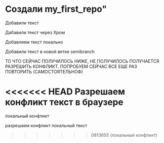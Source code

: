 # Создали my_first_repo" 

Добавили текст 

Дабавили текст через Хром

Добавляем текст локально

Добавили текст в новой ветке semibranch

ТО ЧТО СЕЙЧАС ПОЛУЧИЛОСЬ НИЖЕ, НЕ ПОЛУЧИЛОСЬ ПОЛУЧАЕТСЯ РАЗРЕШИТЬ КОНФЛИКТ. ПОПРОБУЕМ СЕЙЧАС ВСЕ ЕЩЕ РАЗ ПОВТОРИТЬ (САМОСТОЯТЕЛЬНОФ)

<<<<<<< HEAD
Разрешаем конфликт текст в браузере
=======

локальный конфликт


разрешаем конфликт локальный текст
>>>>>>> 0813655 (локальный конфликт)
